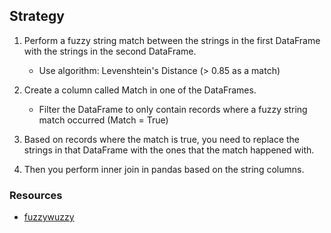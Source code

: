 ## Strategy

1. Perform a fuzzy string match between the strings in the first DataFrame with the strings in the second DataFrame.

   - Use algorithm: Levenshtein's Distance (> 0.85 as a match)

2. Create a column called Match in one of the DataFrames.

   - Filter the DataFrame to only contain records where a fuzzy string match occurred (Match = True)

3. Based on records where the match is true, you need to replace the strings in that DataFrame with the ones that the match happened with.

4. Then you perform inner join in pandas based on the string columns.

### Resources

- [fuzzywuzzy](https://builtin.com/data-science/fuzzy-matching-python)
